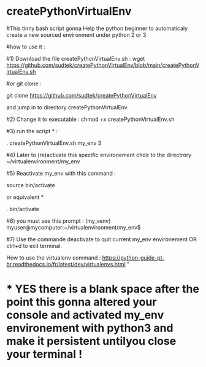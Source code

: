 # createPythonVirtualEnv
#This tinny bash script gonna Help the python beginner to automaticaly create a new sourced environment under python 2 or 3

#how to use it :

#1) Download the file createPythonVirtualEnv.sh  :
wget https://github.com/sudtek/createPythonVirtualEnv/blob/main/createPythonVirtualEnv.sh

#or git clone :

git clone https://github.com/sudtek/createPythonVirtualEnv

and jump in to directory createPythonVirtualEnv 

#2) Change it to executable :
chmod +x createPythonVirtualEnv.sh

#3) run the script * :

. createPythonVirtualEnv.sh my_env 3

#4) Later to (re)activate this specific environement chdir to the directrory ~/virtualenvironment/my_env

#5) Reactivate my_env with this command :

source bin/activate

or equivalent *

. bin/activate



#6) you must see this prompt :
(my_venv) myuser@mycomputer:~/virtualenvironment/my_env$

#7) Use the commande deactivate to quit current my_env environement OR ctrl+d to exit terminal.

How to use the virtualenv command : https://python-guide-pt-br.readthedocs.io/fr/latest/dev/virtualenvs.html "

# * YES there is a blank space after the point this gonna altered your console and activated my_env environement with python3 and make it persistent untilyou close your terminal !
